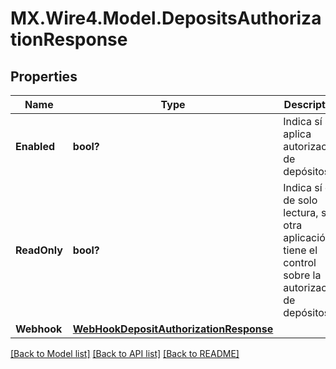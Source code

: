 # MX.Wire4.Model.DepositsAuthorizationResponse
## Properties

Name | Type | Description | Notes
------------ | ------------- | ------------- | -------------
**Enabled** | **bool?** | Indica sí se aplica autorización de depósitos | [optional] 
**ReadOnly** | **bool?** | Indica sí es de solo lectura, sí otra aplicación tiene el control sobre la autorización de depósitos | [optional] 
**Webhook** | [**WebHookDepositAuthorizationResponse**](WebHookDepositAuthorizationResponse.md) |  | [optional] 

[[Back to Model list]](../README.md#documentation-for-models) [[Back to API list]](../README.md#documentation-for-api-endpoints) [[Back to README]](../README.md)

